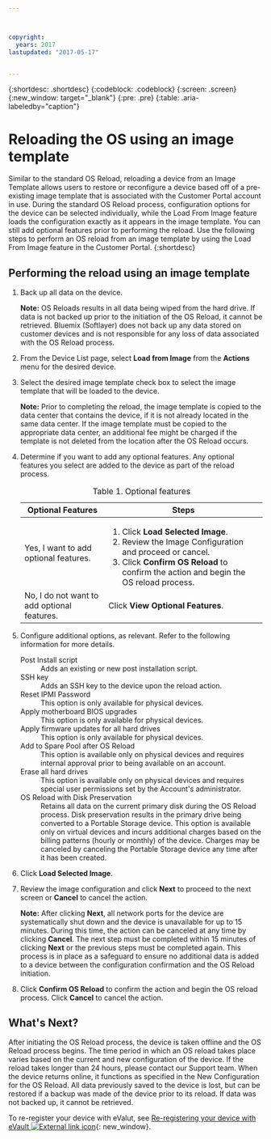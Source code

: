 ```yaml
---



copyright:
  years: 2017
lastupdated: "2017-05-17"


---
```


{:shortdesc: .shortdesc}
{:codeblock: .codeblock}
{:screen: .screen}
{:new_window: target="_blank"}
{:pre: .pre}
{:table: .aria-labeledby="caption"}

# Reloading the OS using an image template
Similar to the standard OS Reload, reloading a device from an Image Template allows users to restore or reconfigure a device based off of a pre-existing image template that is associated with the Customer Portal account in use. During the standard OS Reload process, configuration options for the device can be selected individually, while the Load From Image feature loads the configuration exactly as it appears in the image template. You can still add optional features prior to performing the reload.
Use the following steps to perform an OS reload from an image template by using the Load From Image feature in the Customer Portal.
{:shortdesc}

## Performing the reload using an image template
1. Back up all data on the device.
  
   **Note:** OS Reloads results in all data being wiped from the hard drive. If data is not backed up prior to the initiation of the OS Reload, it cannot be retrieved. Bluemix (Softlayer) does not back up any data stored on customer devices and is not responsible for any loss of data associated with the OS Reload process.
  
2. From the Device List page, select **Load from Image** from the **Actions** menu for the desired device.

3. Select the desired image template check box to select the image template that will be loaded to the device.

   **Note:** Prior to completing the reload, the image template is copied to the data center that contains the device, if it is not already located in the same data center. If the image template must be copied to the appropriate data center, an additional fee might be charged if the template is not deleted from the location after the OS Reload occurs.
  
4. Determine if you want to add any optional features. Any optional features you select are added to the device as part of the reload process.
   
   <table>
   <CAPTION>Table 1. Optional features</CAPTION>
   <THEAD>
   <TR>
   <th>Optional Features</th>
   <th>Steps</th>
   </TR>
   </THEAD>
   <TBODY>
   <tr>
   </tr>
   <tr>
   <td>Yes, I want to add optional features.</td>
   <td>
   <ol>
   <li>Click <b>Load Selected Image</b>.</li>
   <li>Review the Image Configuration and proceed or cancel.</li>
   <li>Click <b>Confirm OS Reload</b> to confirm the action and begin the OS reload process.</li>
   </ol>
   </td>
   </tr>
   <tr>
   <td>No, I do not want to add optional features.</td>
   <td>Click <b>View Optional Features</b>.</td>
   </tr>
   </TBODY>
   </table>

5. Configure additional options, as relevant. Refer to the following information for more details.
   
   <dl>
   <dt>Post Install script</dt>
   <dd>Adds an existing or new post installation script.</dd>
   <dt>SSH key</dt>
   <dd>Adds an SSH key to the device upon the reload action. </dd>
   <dt>Reset IPMI Password</dt>
   <dd> This option is only available for physical devices. </dd>
   <dt>Apply motherboard BIOS upgrades</dt>
   <dd>This option is only available for physical devices. </dd>
   <dt>Apply firmware updates for all hard drives</dt>
   <dd>This option is only available for physical devices.</dd>
   <dt>Add to Spare Pool after OS Reload</dt>
   <dd>This option is available only on physical devices and requires internal approval prior to being available on an account.</dd>
   <dt>Erase all hard drives</dt>
   <dd> This option is available only on physical devices and requires special user permissions set by the Account's administrator.</dd>
   <dt>OS Reload with Disk Preservation</dt>
   <dd>Retains all data on the current primary disk during the OS Reload process. Disk preservation results in the primary drive being converted to a Portable Storage device. This option is available only on virtual devices and incurs additional charges based on the billing patterns (hourly or monthly) of the device. Charges may be canceled by canceling the Portable Storage device any time after it has been created.</dd>
   </dl>

6. Click **Load Selected Image**.

7. Review the image configuration and click **Next** to proceed to the next screen or **Cancel** to cancel the action.

   **Note:** After clicking **Next**, all network ports for the device are systematically shut down and the device is unavailable for up to 15 minutes. During this time, the action can be canceled at any time by clicking **Cancel**. The next step must be completed within 15 minutes of clicking **Next** or the previous steps must be completed again. This process is in place as a safeguard to ensure no additional data is added to a device between the configuration confirmation and the OS Reload initiation.

8. Click **Confirm OS Reload** to confirm the action and begin the OS reload process. Click **Cancel** to cancel the action.

## What's Next?
After initiating the OS Reload process, the device is taken offline and the OS Reload process begins.
The time period in which an OS reload takes place varies based on the current and new configuration of the device.
If the reload takes longer than 24 hours, please contact our Support team. When the device returns online,
it functions as specified in the New Configuration for the OS Reload. All data previously saved to the device is lost,
but can be restored if a backup was made of the device prior to its reload. If data was not backed up, it cannot be retrieved.

 To re-register your device with eValut, see [Re-registering your device with eVault ![External link icon](../icons/launch-glyph.svg "External link icon")](https://knowledgelayer.softlayer.com/procedure/how-do-i-re-register-evault){: new_window}.
